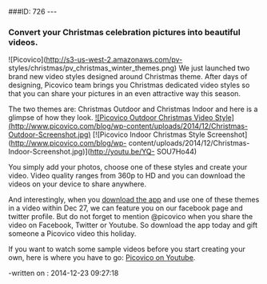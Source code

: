 ###ID: 726 \---

### Convert your Christmas celebration pictures into beautiful videos.

![Picovico](http://s3-us-west-2.amazonaws.com/pv-
styles/christmas/pv_christmas_winter_themes.png) We just launched two brand
new video styles designed around Christmas theme. After days of designing,
Picovico team brings you Christmas dedicated video styles so that you can
share your pictures in an even attractive way this season.

The two themes are: Christmas Outdoor and Christmas Indoor and here is a
glimpse of how they look. [![Picovico Outdoor Christmas Video
Style](http://www.picovico.com/blog/wp-content/uploads/2014/12/Christmas-
Outdoor-Screenshot.jpg)](http://youtu.be/zn12LLgGmQc) [![Picovico Indoor
Christmas Style Screenshot](http://www.picovico.com/blog/wp-
content/uploads/2014/12/Christmas-Indoor-Screenshot.jpg)](http://youtu.be/YQ-
SOU7Ho44)

You simply add your photos, choose one of these styles and create your video.
Video quality ranges from 360p to HD and you can download the videos on your
device to share anywhere.

And interestingly, when you [download the app](http://goo.gl/VJbzuX) and use
one of these themes in a video within Dec 27, we can feature you on our
facebook page and twitter profile. But do not forget to mention @picovico when
you share the video on Facebook, Twitter or Youtube. So download the app today
and gift someone a Picovico video this holiday.

If you want to watch some sample videos before you start creating your own,
here is where you have to go: [Picovico on Youtube](http://goo.gl/CPrWpZ).

-written on : 2014-12-23 09:27:18

